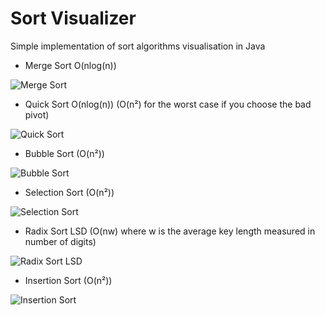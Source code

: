 # Sort Visualizer

Simple implementation of sort algorithms visualisation in Java

- Merge Sort O(nlog(n))

![Merge Sort](https://media.giphy.com/media/z04RxoKxTlUvGjjuUn/giphy.gif)

- Quick Sort O(nlog(n)) (O(n²) for the worst case if you choose the bad pivot)

![Quick Sort](https://media.giphy.com/media/n7tayGmz2u4DSp6JQ7/giphy.gif)

- Bubble Sort (O(n²))

![Bubble Sort](https://media.giphy.com/media/7fe1QPrA4wTFXjk6NG/giphy.gif)

- Selection Sort (O(n²))

![Selection Sort](https://media.giphy.com/media/VOgRZ9c1X1RPalCvAq/giphy.gif)

- Radix Sort LSD (O(nw) where w is the average key length measured in number of digits)

![Radix Sort LSD](https://media.giphy.com/media/Ow5AYXN96CzUVU5fHK/giphy.gif)

- Insertion Sort (O(n²))

![Insertion Sort](https://media.giphy.com/media/80JKroL0cIReZbeIcd/giphy.gif)